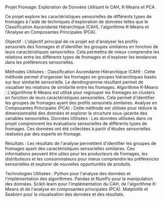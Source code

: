 Projet Fromage: Exploration de Données Utilisant le CAH, K-Means et PCA

Ce projet explore les caractéristiques sensorielles de différents types de fromages à l'aide de techniques d'exploration de données telles que le Classification Ascendante Hiérarchique (CAH), l'algorithme K-Means et l'Analyse en Composantes Principales (PCA).

Objectif :
L'objectif principal de ce projet est d'analyser les profils sensoriels des fromages et d'identifier les groupes similaires en fonction de leurs caractéristiques sensorielles. Cela permettra de mieux comprendre les relations entre les différents types de fromages et d'explorer les tendances dans les préférences sensorielles.

Méthodes Utilisées :
Classification Ascendante Hiérarchique (CAH) : Cette méthode permet d'organiser les fromages en groupes hiérarchiques basés sur leur similarité sensorielle. Le dendrogramme résultant permet de visualiser les relations de similarité entre les fromages.
Algorithme K-Means : L'algorithme K-Means est utilisé pour regrouper les fromages en clusters en fonction de leurs caractéristiques sensorielles. Cela permet d'identifier les groupes de fromages ayant des profils sensoriels similaires.
Analyse en Composantes Principales (PCA) : Cette méthode est utilisée pour réduire la dimensionnalité des données et explorer la structure sous-jacente des variables sensorielles.
Données Utilisées :
Les données utilisées dans ce projet comprennent les évaluations sensorielles de différents types de fromages. Ces données ont été collectées à partir d'études sensorielles réalisées par des experts en fromage.

Résultats :
Les résultats de l'analyse permettent d'identifier les groupes de fromages ayant des caractéristiques sensorielles similaires. Ces informations peuvent être utiles pour les producteurs de fromages, les distributeurs et les consommateurs pour mieux comprendre les préférences sensorielles et explorer de nouvelles opportunités de produits.

Technologies Utilisées :
Python pour l'analyse des données et l'implémentation des algorithmes.
Pandas et NumPy pour la manipulation des données.
Scikit-learn pour l'implémentation du CAH, de l'algorithme K-Means et de l'analyse en composantes principales (PCA).
Matplotlib et Seaborn pour la visualisation des données et des résultats.
